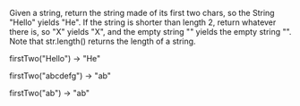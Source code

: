 Given a string, return the string made of its first two chars, so the String "Hello" yields "He". If the string is shorter than length 2, return whatever there is, so "X" yields "X", and the empty string "" yields the empty string "". Note that str.length() returns the length of a string.

firstTwo("Hello") → "He"

firstTwo("abcdefg") → "ab"

firstTwo("ab") → "ab"
